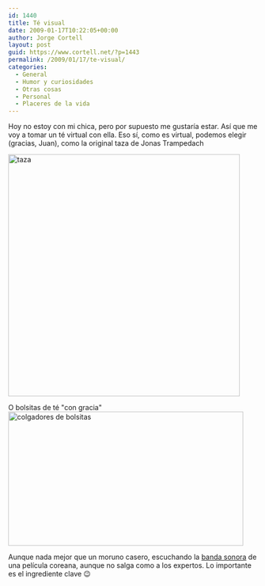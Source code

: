 ```yaml
---
id: 1440
title: Té visual
date: 2009-01-17T10:22:05+00:00
author: Jorge Cortell
layout: post
guid: https://www.cortell.net/?p=1443
permalink: /2009/01/17/te-visual/
categories:
  - General
  - Humor y curiosidades
  - Otras cosas
  - Personal
  - Placeres de la vida
---
```

Hoy no estoy con mi chica, pero por supuesto me gustaría estar. Así que me voy a tomar un té virtual con ella. Eso sí, como es virtual, podemos elegir (gracias, Juan), como la original taza de Jonas Trampedach

<a title="https://www.yankodesign.com/2008/11/21/requiem-for-a-tea-bag/" href="https://www.yankodesign.com/2008/11/21/requiem-for-a-tea-bag/" target="_blank"><img src="https://www.yankodesign.com/images/design_news/2008/11/20/tea_coffin.jpg" alt="taza" width="468" height="489" /></a>

O bolsitas de té "con gracia"<a title="https://ffffound.com/image/8195cc89c86e8343ab96175592838d563cab7764" href="https://ffffound.com/image/8195cc89c86e8343ab96175592838d563cab7764" target="_blank"><img src="https://img.ffffound.com/static-data/assets/6/8195cc89c86e8343ab96175592838d563cab7764_m.jpg" alt="colgadores de bolsitas" width="475" height="271" /></a>

Aunque nada mejor que un moruno casero, escuchando la <a title="https://musicisyours.blogspot.com/2008/02/free-korean-dramas-movies-ost.html" href="https://musicisyours.blogspot.com/2008/02/free-korean-dramas-movies-ost.html" target="_blank">banda sonora</a> de una película coreana, aunque no salga como a los expertos. Lo importante es el ingrediente clave 😉